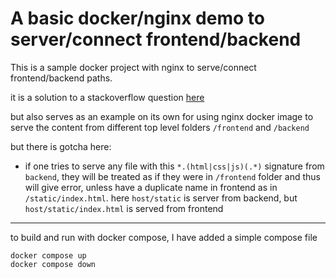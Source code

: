 # A basic docker/nginx demo to server/connect frontend/backend

This is a sample docker project with nginx to serve/connect frontend/backend paths.

it is a solution to a stackoverflow question [here](https://stackoverflow.com/questions/70538872/nginx-not-seeing-react-index-html/70539294#70539294)

but also serves as an example on its own for using nginx docker image to serve the content from different top level folders `/frontend` and `/backend`

but there is gotcha here:

- if one tries to serve any file with this `*.(html|css|js)(.*)` signature from `backend`, they will be treated as if they were in `/frontend` folder and thus will give error, unless have a duplicate name in frontend as in `/static/index.html`. here `host/static` is server from backend, but `host/static/index.html` is served from frontend

----
to build and run with docker compose, I have added a simple compose file

```
docker compose up
docker compose down
```
